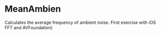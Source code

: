# MeanAmbien
Calculates the average frequency of ambient noise. First exercise with iOS FFT and AVFoundation)
